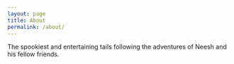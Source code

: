 ```yaml
---
layout: page
title: About
permalink: /about/
---
```


The spookiest and entertaining tails following the adventures of Neesh and his fellow friends.
